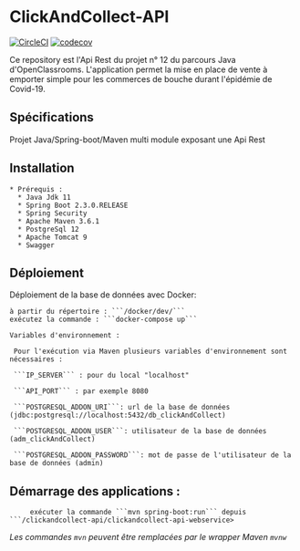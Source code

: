 # ClickAndCollect-API
[![CircleCI](https://circleci.com/gh/alainDuguine/ClickAndCollect-RestApi.svg?style=svg)](https://circleci.com/gh/alainDuguine/ClickAndCollect-RestApi)
[![codecov](https://codecov.io/gh/alainDuguine/ClickAndCollect-RestApi/branch/master/graph/badge.svg)](https://codecov.io/gh/alainDuguine/ClickAndCollect-RestApi)

  Ce repository est l'Api Rest du projet n° 12 du parcours Java d'OpenClassrooms.
  L'application permet la mise en place de vente à emporter simple pour les commerces de bouche durant l'épidémie de Covid-19.
  
  ## Spécifications
  
  Projet Java/Spring-boot/Maven multi module exposant une Api Rest 
    
  ## Installation
  
    * Prérequis :
      * Java Jdk 11
      * Spring Boot 2.3.0.RELEASE
      * Spring Security
      * Apache Maven 3.6.1
      * PostgreSql 12
      * Apache Tomcat 9
      * Swagger
  
  ## Déploiement
  
   Déploiement de la base de données avec Docker:
   
    à partir du répertoire : ```/docker/dev/```
    exécutez la commande : ```docker-compose up```
  
    Variables d'environnement :
    
     Pour l'exécution via Maven plusieurs variables d'environnement sont nécessaires :
      
     ```IP_SERVER``` : pour du local "localhost"    
     
     ```API_PORT``` : par exemple 8080
     
     ```POSTGRESQL_ADDON_URI```: url de la base de données (jdbc:postgresql://localhost:5432/db_clickAndCollect)
     
     ```POSTGRESQL_ADDON_USER```: utilisateur de la base de données (adm_clickAndCollect)
     
     ```POSTGRESQL_ADDON_PASSWORD```: mot de passe de l'utilisateur de la base de données (admin)
          
  ## Démarrage des applications :
          
         exécuter la commande ```mvn spring-boot:run``` depuis ```/clickandcollect-api/clickandcollect-api-webservice>
         
   *Les commandes ```mvn``` peuvent être remplacées par le wrapper Maven ```mvnw```*
